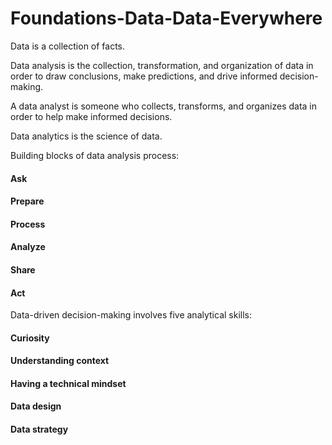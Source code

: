 # Foundations-Data-Data-Everywhere
Data is a collection of facts.

Data analysis is the collection, transformation, and organization of data in order to draw conclusions, make predictions, and drive informed decision-making.

A data analyst is someone who collects, transforms, and organizes data in order to help make informed decisions.

Data analytics is the science of data.

Building blocks of data analysis process: 
#### Ask
#### Prepare
#### Process
#### Analyze
#### Share
#### Act

Data-driven decision-making involves five analytical skills: 
#### Curiosity
#### Understanding context
#### Having a technical mindset
#### Data design
#### Data strategy













